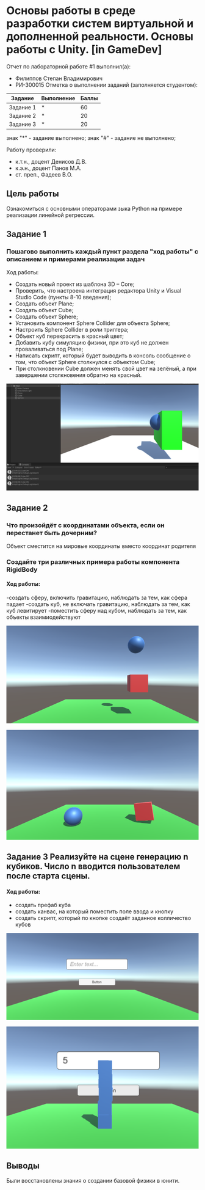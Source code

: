 # Основы работы в среде разработки систем виртуальной и дополненной реальности. Основы работы c Unity. [in GameDev]
Отчет по лабораторной работе #1 выполнил(а):
- Филиппов Степан Владимирович
- РИ-300015
Отметка о выполнении заданий (заполняется студентом):

| Задание | Выполнение | Баллы |
| ------ | ------ | ------ |
| Задание 1 | * | 60 |
| Задание 2 | * | 20 |
| Задание 3 | * | 20 |

знак "*" - задание выполнено; знак "#" - задание не выполнено;

Работу проверили:
- к.т.н., доцент Денисов Д.В.
- к.э.н., доцент Панов М.А.
- ст. преп., Фадеев В.О.


## Цель работы
Ознакомиться с основными операторами зыка Python на примере реализации линейной регрессии.

## Задание 1
### Пошагово выполнить каждый пункт раздела "ход работы" с описанием и примерами реализации задач
Ход работы:
- Создать новый проект из шаблона 3D – Core;
- Проверить, что настроена интеграция редактора Unity и Visual Studio Code (пункты 8-10 введения);
- Создать объект Plane;
- Создать объект Cube;
- Создать объект Sphere;
- Установить компонент Sphere Collider для объекта Sphere;
- Настроить Sphere Collider в роли триггера;
- Объект куб перекрасить в красный цвет;
- Добавить кубу симуляцию физики, при это куб не должен проваливаться под Plane;
- Написать скрипт, который будет выводить в консоль сообщение о том, что объект Sphere столкнулся с объектом Cube;
- При столкновении Cube должен менять свой цвет на зелёный, а при завершении столкновения обратно на красный.

![Image alt](https://github.com/debebantur/DA-in-GameDev-lab1/raw/main/screen1.png)

## Задание 2

### Что произойдёт с координатами объекта, если он перестанет быть дочерним?
Объект сместится на мировые координаты вместо координат родителя

### Создайте три различных примера работы компонента RigidBody
#### Xoд работы:
-создать сферу, включить гравитацию, наблюдать за тем, как сфера падает
-создать куб, не включать гравитацию, наблюдать за тем, как куб левитирует
-поместить сферу над кубом, наблюдать за тем, как объекты взаимиодействуют

![Image alt](https://github.com/debebantur/DA-in-GameDev-lab1/raw/main/screen2.png)

![Image alt](https://github.com/debebantur/DA-in-GameDev-lab1/raw/main/screen3.png)

## Задание 3 Реализуйте на сцене генерацию n кубиков. Число n вводится пользователем после старта сцены.
#### Xoд работы:
- создать префаб куба
- создать канвас, на который поместить поле ввода и кнопку
- создать скрипт, который по кнопке создаёт заданное колличество кубов

![Image alt](https://github.com/debebantur/DA-in-GameDev-lab1/raw/main/screen4.png)

![Image alt](https://github.com/debebantur/DA-in-GameDev-lab1/raw/main/screen5.png)

## Выводы

Были восстановлены знания о создании базовой физики в юнити.
